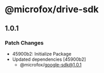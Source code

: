# @microfox/drive-sdk

## 1.0.1

### Patch Changes

- 45900b2: Initialize Package
- Updated dependencies [45900b2]
  - @microfox/google-sdk@1.0.1
